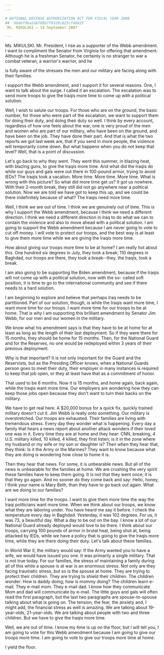 ```yaml
---
---

# NATIONAL DEFENSE AUTHORIZATION ACT FOR FISCAL YEAR 2008
## `68defdba2ab76bb7f9328c825cf40825`
`Ms. MIKULSKI — 19 September 2007`

---
```



Ms. MIKULSKI. Mr. President, I rise as a supporter of the Webb 
amendment. I want to compliment the Senator from Virginia for offering 
that amendment. Although he is a freshman Senator, he certainly is no 
stranger to war a combat veteran, a warrior's warrior, and he


is fully aware of the stresses the men and our military are facing 
along with their families.

I support the Webb amendment, and I support it for several reasons. 
One, I want to talk about the surge. I called it an escalation. The 
escalation was to send more troops to give the Iraqis more time to come 
up with a political solution.

Well, I wish to salute our troops. For those who are on the ground, 
the basic number, for those who were part of the escalation, we want to 
support them for doing their duty, and doing their duty so well. I 
think by every account, regardless of how one feels about the war, one 
is very proud of the men and women who are part of our military, who 
have been on the ground, and have been on the job. They have done their 
part. And that is what the two reports we got last week are, that if 
you send in more people, the violence will temporarily come down. But 
what happens when you do not keep that level? Well, that is a point of 
discussion.

Let's go back to why they went. They went this summer, in blazing 
heat, with blazing guns, to give the Iraqis more time. And what did the 
Iraqis do while our guys and gals were out there in 100-pound armor, 
trying to avoid IEDs? The Iraqis took a vacation. More time. More time. 
More time. What is wrong with this picture? So what did more time get 
us? It got us nowhere. With their 2-month break, they still did not go 
anywhere near a political solution. Now we are told we have got to keep 
this up, and we could be there indefinitely because of what? The Iraqis 
need more time.

Well, I think we are out of time. I think we are genuinely out of 
time. This is why I support the Webb amendment, because I think we need 
a different direction. I think we need a different direction in Iraq to 
do what we can to contain the violence and also to move ahead with a 
political solution. I am going to support the Webb amendment because I 
am never going to vote to cut off money. I will vote to protect our 
troops, and the best way is at least to give them more time while we 
are giving the Iraqis more time.

How about giving our troops more time to be at home? I am really hot 
about this. One hundred six degrees in July, they took a break; 110 
degrees in Baghdad, our troops are there, they took a break--they, the 
Iraqis, took a break.

I am also going to be supporting the Biden amendment, because if the 
Iraqis will not come up with a political solution, now with the so-
called soft position, it is time to go to the international community 
and see if there needs to a hard solution.

I am beginning to explore and believe that perhaps Iraq needs to be 
partitioned. Part of our solution, though, is while the Iraqis want 
more time, I want more time for our troops. I want more time for our 
troops to be at home. That is why I am supporting this brilliant 
amendment by Senator Jim Webb, for our men and our women in the 
military.

We know what his amendment says is that they have to be at home for 
at least as long as the length of their last deployment. So if they 
were there for 15 months, they should be home for 15 months. Then, for 
the National Guard and for the Reserves, no one would be redeployed 
within 3 years of their previous deployment.

Why is that important? It is not only important for the Guard and the 
Reservists, but as the Presiding Officer knows, when a National Guards 
person goes to meet their duty, their employer in many instances is 
required to keep that job open, or they at least have that as a 
commitment of honor.

That used to be 6 months. Now it is 15 months, and home again, back 
again, while the Iraqis want more time. Our employers are wondering how 
they can keep those jobs open because they don't want to turn their 
backs on the military.

We have to get real here. A $20,000 bonus for a quick fix, quickly 
trained military doesn't cut it. Jim Webb is really onto something. Our 
military is overstretched. Our troops are exhausted. Their families are 
living with tremendous stress. Every day they wonder what is happening. 
Every day a family that hears a news report about another attack 
wonders if their loved one was in it. Every time they are at home and 
they hear: CNN, breaking, 4 U.S. military killed, 10 killed, 4 killed, 
they first listen; is it in the zone where my husband or my wife or my 
son or daughter is? Then when they hear that, they think: Is it the 
Army or the Marines? They want to know because what they are doing is 
wondering how close to home it is.

Then they hear that news. For some, it is unbearable news. But all of 
the news is unbearable for the families at home. We are crushing the 
very spirit these families have to keep them going. It is not that they 
went once; it is that they go again. And no sooner do they come back 
and say: Hello, honey, I think your name is Mary Beth, than they have 
to go back out again. What are we doing to our families?

I want more time for the troops. I want to give them more time the 
way the Iraqi politicians want more time. When we think about our 
troops, we know what they are laboring under. You have heard me say it 
before. I check the temperature every day in Baghdad. Yesterday, it was 
102 degrees. For us, it was 73, a beautiful day. What a day to be out 
on the bay. I know a lot of our National Guard already deployed would 
love to be there. I think about our troops, carrying 100 pounds of 
armor in brutal heat, being shot at, being attacked by IEDs, while we 
have a policy that is going to give the Iraqis more time, while they 
are there doing their duty. Let's talk about these families.

In World War II, the military would say: If the Army wanted you to 
have a wife, we would have issued you one. It was primarily a single 
military. That is not true today. For our families, the stress of 
maintaining a family during all of this while a spouse is at war is an 
enormous stress. Not only are they facing traumatic stress, but so is 
the spouse at home. They are trying to protect their children. They are 
trying to shield their children. The children wonder: How is daddy 
doing; how is mommy doing? The children learn e-mail. They e-mail mom. 
They e-mail dad. I know how they communicate. Mom and dad will 
communicate by e-mail. The little guys and gals will often read the 
first paragraph, but the last two paragraphs are spouse-to-spouse 
talking about what is going on. The tension, the fear, the anxiety and, 
I might add, the financial stress as well is amazing. We are talking 
about 19-year-olds, 21-year-olds. We are talking about people with two 
and three children. But we have to give the Iraqis more time.

Well, we are out of time. I know my time is up on the floor, but I 
will tell you, I am going to vote for this Webb amendment because I am 
going to give our troops more time. I am going to vote to give our 
troops more time at home.

I yield the floor.